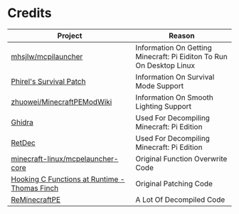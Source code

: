 # Credits
| Project | Reason |
| --- | --- |
| [mhsjlw/mcpilauncher](https://github.com/mhsjlw/mcpilauncher/blob/master/trampoline/trampoline.c) | Information On Getting Minecraft: Pi Eiditon To Run On Desktop Linux |
| [Phirel's Survival Patch](https://www.minecraftforum.net/forums/minecraft-editions/minecraft-pi-edition/1960005-survival-mode-patch) | Information On Survival Mode Support |
| [zhuowei/MinecraftPEModWiki](https://github.com/zhuowei/MinecraftPEModWiki/wiki/How-some-unlocks-are-made) | Information On Smooth Lighting Support |
| [Ghidra](https://ghidra-sre.org) | Used For Decompiling Minecraft: Pi Edition |
| [RetDec](https://retdec.com) | Used For Decompiling Minecraft: Pi Edition |
| [minecraft-linux/mcpelauncher-core](https://github.com/minecraft-linux/mcpelauncher-core/blob/6b5e17b5685a612143297ae4595bdd12327284f3/src/patch_utils.cpp#L42) | Original Function Overwrite Code |
| [Hooking C Functions at Runtime - Thomas Finch](http://thomasfinch.me/blog/2015/07/24/Hooking-C-Functions-At-Runtime.html) | Original Patching Code |
| [ReMinecraftPE](https://github.com/ReMinecraftPE/mcpe) | A Lot Of Decompiled Code |